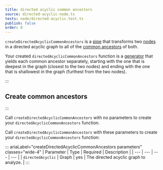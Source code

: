 ```yaml
---
title: directed acyclic common ancestors
source: directed-acyclic-node.ts
tests: node/directed-acyclic.test.ts
publish: false
order: 0
---
```


`createDirectedAcyclicCommonAncestors` is a [pipe](/docs/logic/pipes-overview) that transforms two [nodes](/docs/logic/graph-overview#graph-node-and-edge) in a directed acyclic graph to all of the [common ancestors](/docs/logic/graph-overview#common-ancestor) of both.

Your created `directedAcyclicCommonAncestors` function is a [generator](https://developer.mozilla.org/en-US/docs/Web/JavaScript/Reference/Global_Objects/Generator) that yields each common ancestor separately, starting with the one that is deepest in the graph (closest to the two nodes) and ending with the one that is shallowest in the graph (furthest from the two nodes).


:::
## Create common ancestors
:::

Call `createDirectedAcyclicCommonAncestors` with no parameters to create your `directedAcyclicCommonAncestors` function.

Call `createDirectedAcyclicCommonAncestors` with these parameters to create your `directedAcyclicCommonAncestors` function:

::: ariaLabel="createDirectedAcyclicCommonAncestors parameters" classes="wide-4"
| Parameter | Type | Required | Description |
| --- | --- | --- | --- |
| `directedAcyclic` | Graph | yes | The directed acyclic graph to analyze. |
:::

